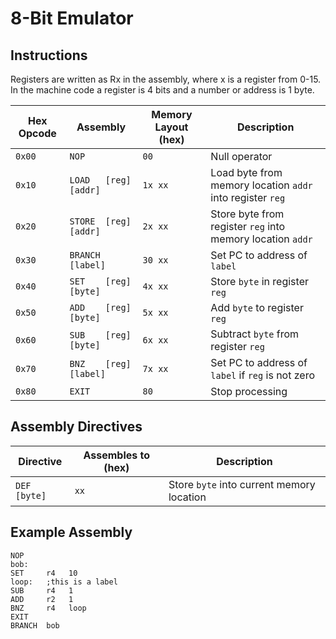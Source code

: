 8-Bit Emulator
==============

Instructions
------------

Registers are written as Rx in the assembly, where x is a register from 0-15. In the machine code a register is 4 bits and a number or address is 1 byte.

Hex Opcode | Assembly               | Memory Layout (hex) | Description
---------- | ---------------------- | ------------------- | -----------
`0x00`     | `NOP`                  | `00`                | Null operator
`0x10`     | `LOAD   [reg] [addr]`  | `1x xx`             | Load byte from memory location `addr` into register `reg`
`0x20`     | `STORE  [reg] [addr]`  | `2x xx`             | Store byte from register `reg` into memory location `addr`
`0x30`     | `BRANCH [label]`       | `30 xx`             | Set PC to address of `label`
`0x40`     | `SET    [reg] [byte]`  | `4x xx`             | Store `byte` in register `reg`
`0x50`     | `ADD    [reg] [byte]`  | `5x xx`             | Add `byte` to register `reg`
`0x60`     | `SUB    [reg] [byte]`  | `6x xx`             | Subtract `byte` from register `reg`
`0x70`     | `BNZ    [reg] [label]` | `7x xx`             | Set PC to address of `label` if `reg` is not zero
`0x80`     | `EXIT`                 | `80`                | Stop processing


Assembly Directives
-------------------

Directive     | Assembles to (hex) | Description
------------- | ------------------ | -----------
`DEF [byte]`  | `xx`               | Store `byte` into current memory location


Example Assembly
----------------

```
NOP
bob:
SET     r4   10
loop:   ;this is a label
SUB     r4   1
ADD     r2   1
BNZ     r4   loop
EXIT
BRANCH  bob
```
